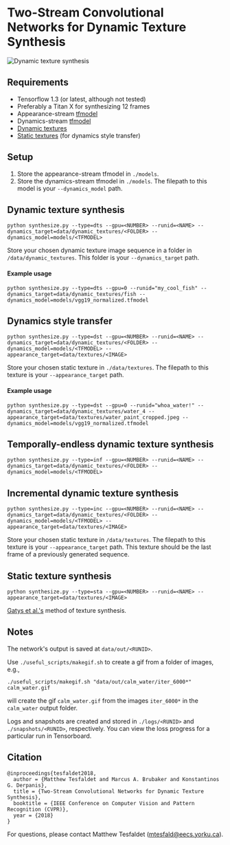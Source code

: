 # Two-Stream Convolutional Networks for Dynamic Texture Synthesis

![Dynamic texture synthesis](teaser.gif "Dynamic texture synthesis")

## Requirements
- Tensorflow 1.3 (or latest, although not tested)
- Preferably a Titan X for synthesizing 12 frames
- Appearance-stream [tfmodel](https://drive.google.com/open?id=19KkFi92oWLzuOWnGo6Zsqe-2CCXFAoXZ)
- Dynamics-stream [tfmodel](https://drive.google.com/open?id=1DHnzoNO-iTgMUTbUOLrigEmpPHmn_mT1)
- [Dynamic textures](https://drive.google.com/open?id=0B5T9jWfa9iDySWJHZnpNZ2dHWUk)
- [Static textures](https://drive.google.com/open?id=11yMiPXiuYvLCyoLfQf_dEG6kuav8h6_3) (for dynamics style transfer)

## Setup
1. Store the appearance-stream tfmodel in `./models`.
2. Store the dynamics-stream tfmodel in `./models`. The filepath to this model is your `--dynamics_model` path.

## Dynamic texture synthesis
```
python synthesize.py --type=dts --gpu=<NUMBER> --runid=<NAME> --dynamics_target=data/dynamic_textures/<FOLDER> --dynamics_model=models/<TFMODEL>
```

Store your chosen dynamic texture image sequence in a folder in `/data/dynamic_textures`. This folder is your `--dynamics_target` path.

#### Example usage
```
python synthesize.py --type=dts --gpu=0 --runid="my_cool_fish" --dynamics_target=data/dynamic_textures/fish --dynamics_model=models/vgg19_normalized.tfmodel
```

## Dynamics style transfer
```
python synthesize.py --type=dst --gpu=<NUMBER> --runid=<NAME> --dynamics_target=data/dynamic_textures/<FOLDER> --dynamics_model=models/<TFMODEL> --appearance_target=data/textures/<IMAGE>
```

Store your chosen static texture in `./data/textures`. The filepath to this texture is your `--appearance_target` path.

#### Example usage
```
python synthesize.py --type=dst --gpu=0 --runid="whoa_water!" --dynamics_target=data/dynamic_textures/water_4 --appearance_target=data/textures/water_paint_cropped.jpeg --dynamics_model=models/vgg19_normalized.tfmodel
```

## Temporally-endless dynamic texture synthesis
```
python synthesize.py --type=inf --gpu=<NUMBER> --runid=<NAME> --dynamics_target=data/dynamic_textures/<FOLDER> --dynamics_model=models/<TFMODEL>
```

## Incremental dynamic texture synthesis
```
python synthesize.py --type=inc --gpu=<NUMBER> --runid=<NAME> --dynamics_target=data/dynamic_textures/<FOLDER> --dynamics_model=models/<TFMODEL> --appearance_target=data/textures/<IMAGE>
```

Store your chosen static texture in `/data/textures`. The filepath to this texture is your `--appearance_target` path. This texture should be the last frame of a previously generated sequence.

## Static texture synthesis
```
python synthesize.py --type=sta --gpu=<NUMBER> --runid=<NAME> --appearance_target=data/textures/<IMAGE>
```

[Gatys et al.'s](https://arxiv.org/abs/1505.07376) method of texture synthesis.

## Notes
The network's output is saved at `data/out/<RUNID>`.

Use `./useful_scripts/makegif.sh` to create a gif from a folder of images, e.g.,
```
./useful_scripts/makegif.sh "data/out/calm_water/iter_6000*" calm_water.gif
```
will create the gif `calm_water.gif` from the images `iter_6000*` in the `calm_water` output folder.

Logs and snapshots are created and stored in `./logs/<RUNID>` and `./snapshots/<RUNID>`, respectively. You can view the loss progress for a particular run in Tensorboard.

## Citation
```
@inproceedings{tesfaldet2018,
  author = {Matthew Tesfaldet and Marcus A. Brubaker and Konstantinos G. Derpanis},
  title = {Two-Stream Convolutional Networks for Dynamic Texture Synthesis},
  booktitle = {IEEE Conference on Computer Vision and Pattern Recognition (CVPR)},
  year = {2018}
}
```

For questions, please contact Matthew Tesfaldet ([mtesfald@eecs.yorku.ca](mailto:mtesfald@eecs.yorku.ca)).
